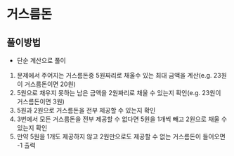 # 거스름돈
## 풀이방법
- 단순 계산으로 풀이
1. 문제에서 주어지는 거스름돈중 5원짜리로 채울수 있는 최대 금액을 계산(e.g. 23원이 거스름돈이면 20원)
2. 5원으로 채우지 못하는 남은 금액을 2원짜리로 채울 수 있는지 확인(e.g. 23원이 거스름돈이면 3원)
3. 5원과 2원으로 거스름돈을 전부 제공할 수 있는지 확인
4. 3번에서 모든 거스름돈을 전부 제공할 수 없다면 5원을 1개씩 빼고 2원으로 채울 수 있는지 확인
5. 만약 5원을 1개도 제공하지 않고 2원만으로도 제공할 수 없는 거스름돈이 들어오면 -1 출력